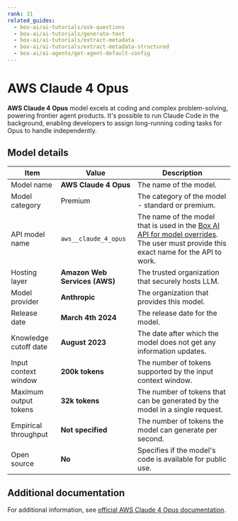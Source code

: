 ```yaml
---
rank: 31
related_guides:
  - box-ai/ai-tutorials/ask-questions
  - box-ai/ai-tutorials/generate-text
  - box-ai/ai-tutorials/extract-metadata
  - box-ai/ai-tutorials/extract-metadata-structured
  - box-ai/ai-agents/get-agent-default-config
---
```

# AWS Claude 4 Opus

**AWS Claude 4 Opus** model excels at coding and complex problem-solving, powering frontier agent products. It's possible to run Claude Code in the background, enabling developers to assign long-running coding tasks for Opus to handle independently.

## Model details

| Item  | Value | Description |
|-----------|----------|----------|
|Model name|**AWS Claude 4 Opus**| The name of the model. | 
| Model category | Premium | The category of the model - standard or premium. |
|API model name|`aws__claude_4_opus`| The name of the model that is used in the [Box AI API for model overrides][overrides]. The user must provide this exact name for the API to work. |
|Hosting layer|  **Amazon Web Services (AWS)** | The trusted organization that securely hosts LLM. |
|Model provider|**Anthropic**| The organization that provides this model. |
|Release date| **March 4th 2024** | The release date for the model.|
|Knowledge cutoff date| **August 2023**| The date after which the model does not get any information updates. |
|Input context window |**200k tokens**| The number of tokens supported by the input context window.| 
|Maximum output tokens | **32k tokens** |The number of tokens that can be generated by the model in a single request.| 
|Empirical throughput| **Not specified** | The number of tokens the model can generate per second.|
|Open source | **No** | Specifies if the model's code is available for public use.|

## Additional documentation

For additional information, see [official AWS Claude 4 Opus documentation][aws-claude].

[aws-claude]: https://aws.amazon.com/bedrock/claude/
[overrides]: g://box-ai/ai-agents/ai-agent-overrides